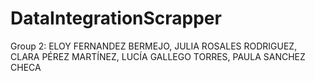 # DataIntegrationScrapper
Group 2: ELOY FERNANDEZ BERMEJO, JULIA ROSALES RODRIGUEZ, CLARA PÉREZ MARTÍNEZ, LUCÍA GALLEGO TORRES, PAULA SANCHEZ CHECA

